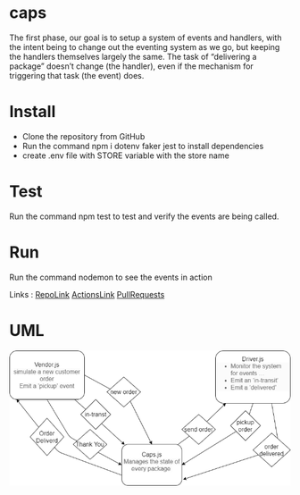 # caps

The first phase, our goal is to setup a system of events and handlers, with the intent being to change out the eventing system as we go, but keeping the handlers themselves largely the same. The task of “delivering a package” doesn’t change (the handler), even if the mechanism for triggering that task (the event) does.

# Install
* Clone the repository from GitHub
* Run the command npm i dotenv faker jest to install dependencies
* create .env file with STORE variable with the store name

# Test
Run the command npm test to test and verify the events are being called.

# Run
Run the command nodemon to see the events in action

Links : 
[RepoLink](https://github.com/yasmeenokh/caps)
[ActionsLink](https://github.com/yasmeenokh/caps/actions)
[PullRequests](https://github.com/yasmeenokh/caps/pulls)

# UML 
![uml](images/lab11.png)

